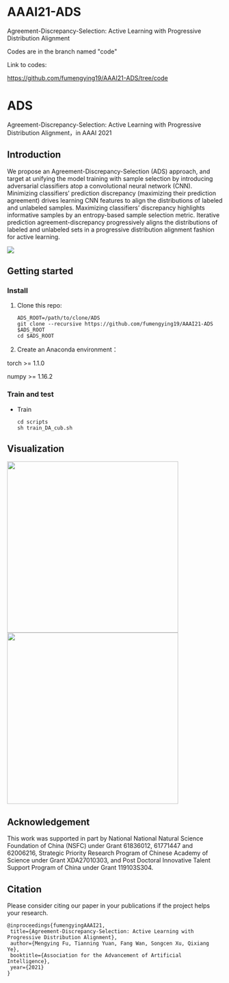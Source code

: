 # AAAI21-ADS
Agreement-Discrepancy-Selection: Active Learning with Progressive Distribution Alignment

Codes are in the branch named "code"

Link to codes:

https://github.com/fumengying19/AAAI21-ADS/tree/code

# ADS
Agreement-Discrepancy-Selection: Active Learning with Progressive Distribution Alignment，in AAAI 2021
## Introduction
We propose an Agreement-Discrepancy-Selection (ADS) approach, and target at unifying the model training with sample selection by introducing adversarial classifiers atop a
convolutional neural network (CNN). Minimizing classifiers’ prediction discrepancy (maximizing their prediction agreement) drives learning CNN features to align the distributions of labeled and unlabeled samples. Maximizing classifiers’ discrepancy highlights informative samples by an entropy-based sample selection metric. Iterative prediction agreement-discrepancy progressively aligns the distributions of labeled and unlabeled sets in a progressive distribution alignment fashion for active learning.

![](figs/ADS.png)

## Getting started
### Install
1. Clone this repo:

    ~~~
    ADS_ROOT=/path/to/clone/ADS
    git clone --recursive https://github.com/fumengying19/AAAI21-ADS $ADS_ROOT
    cd $ADS_ROOT
    ~~~
  
2. Create an Anaconda environment：

  torch >= 1.1.0

  numpy >= 1.16.2

### Train and test
- Train
    ~~~
    cd scripts
    sh train_DA_cub.sh
    ~~~
    
 
 ## Visualization
 <img src='figs/results_resnet.png' align="center" width="400px"> <img src='figs/results_vgg.png' align="center" width="400px">


 ## Acknowledgement
This work was supported in part by National National Natural
Science Foundation of China (NSFC) under Grant
61836012, 61771447 and 62006216, Strategic Priority Research
Program of Chinese Academy of Science under Grant
XDA27010303, and Post Doctoral Innovative Talent Support
Program of China under Grant 119103S304.

 ## Citation
 Please consider citing our paper in your publications if the project helps your research.
 ~~~
 @inproceedings{fumengyingAAAI21,
  title={Agreement-Discrepancy-Selection: Active Learning with Progressive Distribution Alignment},
  author={Mengying Fu, Tianning Yuan, Fang Wan, Songcen Xu, Qixiang Ye},
  booktitle={Association for the Advancement of Artificial Intelligence},
  year={2021}
}
~~~
